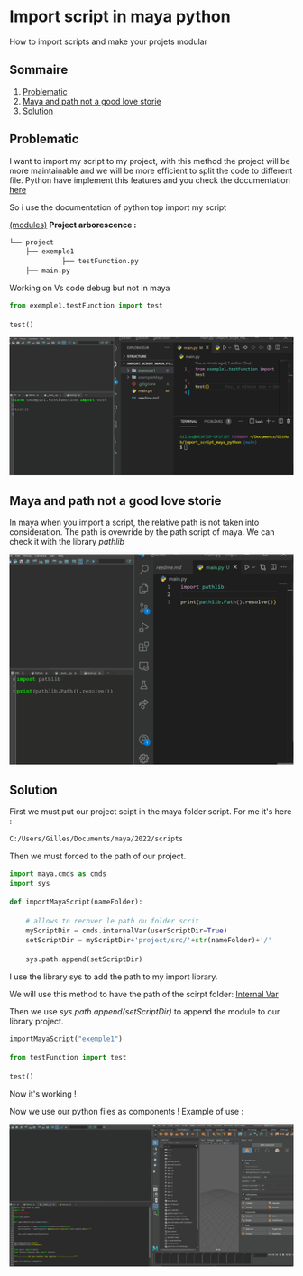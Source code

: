 # Import script in maya python

How to import scripts and make your projets modular
## Sommaire
1. [Problematic](#Problematic)
2. [Maya and path not a good love storie](#Maya-and-path-not-a-good-love-storie)
3. [Solution](#Solution)


## Problematic

I want to import my script to my project, with this method the project will be more maintainable and we will be more efficient to split the code to different file.
Python have implement this features and you check the documentation <a href="https://docs.python.org/3/tutorial/modules.html" target="_blank" rel="nofollow">here</a>

So i use the documentation of python top import my script 

<a href="https://docs.python.org/3/tutorial/modules.html#more-on-modules" target="_blank" rel="nofollow">(modules)</a>
<strong>Project arborescence :</strong>  

```bash
└── project  
    ├── exemple1  
             ├── testFunction.py  
    ├── main.py  
```

Working on Vs code debug but not in maya

```python
from exemple1.testFunction import test

test()
```

![test path](/img/testimport1.gif)

## Maya and path not a good love storie

In maya when you import a script, the relative path is not taken into consideration. The path is ovewride by the path script of maya.
We can check it with the library *pathlib*

![test path](/img/testimport.gif)


## Solution 

First we must put our project scipt in the maya folder script. 
For me it's here :
```bash
C:/Users/Gilles/Documents/maya/2022/scripts
```

Then we must forced to the path of our project.


```python
import maya.cmds as cmds
import sys 

def importMayaScript(nameFolder):

    # allows to recover le path du folder scrit
    myScriptDir = cmds.internalVar(userScriptDir=True)
    setScriptDir = myScriptDir+'project/src/'+str(nameFolder)+'/'
    
    sys.path.append(setScriptDir) 
```

I use the library sys to add the path to my import library.

We will use this method to have the path of the scirpt folder:
<a href="https://download.autodesk.com/us/maya/2010help/CommandsPython/internalVar.html" target="_blank" rel="nofollow">Internal Var</a>


Then we use *sys.path.append(setScriptDir)* to append the module to our library project.

```python
importMayaScript("exemple1")      

from testFunction import test

test()
```

Now it's working !

Now we use our python files as components !
Example of use : 

![reel test](/img/reelTest.gif)
